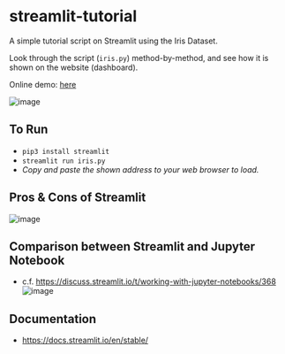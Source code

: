 # streamlit-tutorial

A simple tutorial script on Streamlit using the Iris Dataset.

Look through the script (`iris.py`) method-by-method, and see how it is shown on the website (dashboard).

Online demo: [here](https://share.streamlit.io/zaemyung/streamlit-tutorial/main/iris.py)

![image](https://user-images.githubusercontent.com/3746478/118778770-b5cc6100-b88a-11eb-8786-29967368da28.png)



## To Run
- ```pip3 install streamlit```
- ```streamlit run iris.py```
- _Copy and paste the shown address to your web browser to load._

## Pros & Cons of Streamlit
![image](https://user-images.githubusercontent.com/3746478/118777533-74878180-b889-11eb-9af0-4affa2eb3d77.png)

## Comparison between Streamlit and Jupyter Notebook
- c.f. https://discuss.streamlit.io/t/working-with-jupyter-notebooks/368
![image](https://user-images.githubusercontent.com/3746478/118777566-7ea98000-b889-11eb-9e2c-516de58a8dfd.png)

## Documentation
- https://docs.streamlit.io/en/stable/
